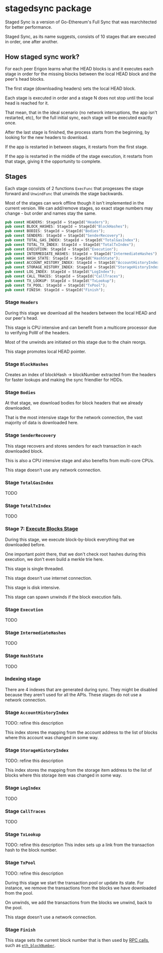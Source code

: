 # stagedsync package
Staged Sync is a version of Go-Ethereum's Full Sync that was rearchitected for better performance.

Staged Sync, as its name suggests, consists of 10 stages that are executed in order, one after another.

## How staged sync work?

For each peer Erigon learns what the HEAD blocks is and it executes each stage in order for the missing blocks between the local HEAD block and the peer's head blocks.

The first stage (downloading headers) sets the local HEAD block.

Each stage is executed in order and a stage N does not stop until the local head is reached for it.

That mean, that in the ideal scenario (no network interruptions, the app isn't restarted, etc), for the full initial sync, each stage will be executed exactly once.

After the last stage is finished, the process starts from the beginning, by looking for the new headers to download.

If the app is restarted in between stages, it restarts from the first stage.

If the app is restarted in the middle of the stage execution, it restarts from that stage, giving it the opportunity to complete.

## Stages
Each stage consists of 2 functions `ExecFunc` that progesses the stage forward and `UnwindFunc` that unwinds the stage backwards.

Most of the stages can work offline though it isn't implemented in the current version.
We can add/remove stages, so exact stage numbers may change - but order and names stay the same.

```rust
pub const HEADERS: StageId = StageId("Headers");
pub const BLOCK_HASHES: StageId = StageId("BlockHashes");
pub const BODIES: StageId = StageId("Bodies");
pub const SENDERS: StageId = StageId("SenderRecovery");
pub const TOTAL_GAS_INDEX: StageId = StageId("TotalGasIndex");
pub const TOTAL_TX_INDEX: StageId = StageId("TotalTxIndex");
pub const EXECUTION: StageId = StageId("Execution");
pub const INTERMEDIATE_HASHES: StageId = StageId("IntermediateHashes");
pub const HASH_STATE: StageId = StageId("HashState");
pub const ACCOUNT_HISTORY_INDEX: StageId = StageId("AccountHistoryIndex");
pub const STORAGE_HISTORY_INDEX: StageId = StageId("StorageHistoryIndex");
pub const LOG_INDEX: StageId = StageId("LogIndex");
pub const CALL_TRACES: StageId = StageId("CallTraces");
pub const TX_LOOKUP: StageId = StageId("TxLookup");
pub const TX_POOL: StageId = StageId("TxPool");
pub const FINISH: StageId = StageId("Finish");
```


### Stage `Headers`

During this stage we download all the headers between the local HEAD and our peer's head.

This stage is CPU intensive and can benefit from a multicore processor due to verifying PoW of the headers.

Most of the unwinds are initiated on this stage due to the chain reorgs.

This stage promotes local HEAD pointer.

### Stage `BlockHashes`

Creates an index of blockHash -> blockNumber extracted from the headers for faster lookups and making the sync friendlier for HDDs.

### Stage `Bodies`

At that stage, we download bodies for block headers that we already downloaded.

That is the most intensive stage for the network connection, the vast majority of data is downloaded here.

### Stage `SenderRecovery`

This stage recovers and stores senders for each transaction in each downloaded block.

This is also a CPU intensive stage and also benefits from multi-core CPUs.

This stage doesn't use any network connection.

### Stage `TotalGasIndex`
TODO

### Stage `TotalTxIndex`
TODO

### Stage 7: [Execute Blocks Stage](/eth/stagedsync/stage_execute.go)

During this stage, we execute block-by-block everything that we downloaded before.

One important point there, that we don't check root hashes during this execution, we don't even build a merkle trie here.

This stage is single threaded.

This stage doesn't use internet connection.

This stage is disk intensive.

This stage can spawn unwinds if the block execution fails.

### Stage `Execution`
TODO

### Stage `IntermediateHashes`
TODO

### Stage `HashState`
TODO

### Indexing stage
There are 4 indexes that are generated during sync.
They might be disabled because they aren't used for all the APIs.
These stages do not use a network connection.

### Stage `AccountHistoryIndex`
TODO: refine this description

This index stores the mapping from the account address to the list of blocks where this account was changed in some way.

### Stage `StorageHistoryIndex`
TODO: refine this description

This index stores the mapping from the storage item address to the list of blocks where this storage item was changed in some way.

### Stage `LogIndex`
TODO

### Stage `CallTraces`
TODO

### Stage `TxLookup`
TODO: refine this description
This index sets up a link from the transaction hash to the block number.

### Stage `TxPool`
TODO: refine this description

During this stage we start the transaction pool or update its state. For instance, we remove the transactions from the blocks we have downloaded from the pool.

On unwinds, we add the transactions from the blocks we unwind, back to the pool.

This stage doesn't use a network connection.

### Stage `Finish`

This stage sets the current block number that is then used by [RPC calls](../../cmd/rpcdaemon/Readme.md), such as [`eth_blockNumber`](../../README.md).